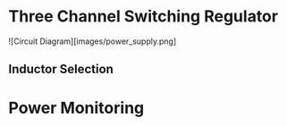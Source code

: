 # Three Channel Switching Regulator

![Circuit Diagram][images/power_supply.png]

## Inductor Selection

# Power Monitoring
